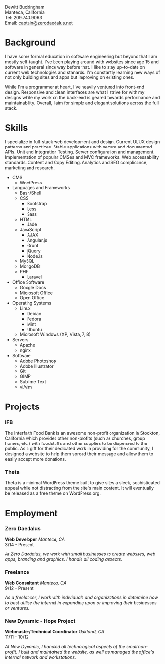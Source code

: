 Dewitt Buckingham  
Manteca, California  
Tel: 209.740.9063  
Email: captain@zerodaedalus.net  

# Background

I have some formal education in software engineering but beyond that I am mostly self-taught. I've been playing around with websites since age 15 and software in general since way before that. I like to stay up-to-date on current web technologies and stanards. I'm constantly learning new ways of not only building sites and apps but improving on existing ones.

While I'm a programmer at heart, I've heavily ventured into front-end design. Responsive and clean interfaces are what I strive for with my designs while my work on the back-end is geared towards performance and maintainability. Overall, I aim for simple and elegant solutions across the full stack.

# Skills

I specialize in full-stack web development and design. Current UI/UX design patterns and practices. Stable applications with secure and documented APIs. Unit and Integration Testing. Server configuration and management. Implementation of popular CMSes and MVC frameworks. Web accessability standards. Content and Copy Editing. Analytics and SEO complicance, marketing and research.   

* CMS
  * WordPress
* Languages and Frameworks
  * Bash/Shell
  * CSS
    * Bootstrap
    * Less
    * Sass
  * HTML
    * Jade
  * JavaScript
    * AJAX
    * Angular.js
    * Grunt
    * jQuery
    * Node.js
  * MySQL
  * MongoDB
  * PHP
    * Laravel
* Office Software
  * Google Docs
  * Microsoft Office
  * Open Office
* Operating Systems
  * Linux
    * Debian
    * Fedora
    * Mint
    * Ubuntu
  * Microsoft Windows (XP, Vista, 7, 8)
* Servers
  * Apache
  * nginx
* Software
  * Adobe Photoshop
  * Adobe Illustrator
  * Git
  * GIMP
  * Sublime Text
  * vi/vim

# Projects

### IFB
The Interfaith Food Bank is an awesome non-profit organization in Stockton, California which provides other non-profits (such as churches, group homes, etc.) with foodstuffs and other supplies to be dispensed to the public. As a gift for their dedicated work in providing for the community, I designed a website to help them spread their message and allow them to easily accept more donations.

### Theta
Theta is a minimal WordPress theme built to give sites a sleek, sophisticated appeal while not distracting from the site's main content. It will eventually be released as a free theme on WordPress.org.

# Employment

### Zero Daedalus
**Web Developer** 
*Manteca, CA*  
3/14 - Present  

*At Zero Daedalus, we work with small businesses to create websites, web apps, branding and graphics. I handle all coding aspects.*

### Freelance
**Web Consultant** 
*Manteca, CA*  
9/12 - Present  

*As a freelancer, I work with individuals and organizations in determine how to best utilize the internet in expanding upon or improving their businesses or ventures.*

### New Dynamic - Hope Project
**Webmaster/Technical Coordinator** 
*Oakland, CA*  
11/11 - 10/12  

*At New Dynamic, I handled all technological aspects of the small non-profit. I built and maintained the website, as well as managed the office's internal network and workstations.*
